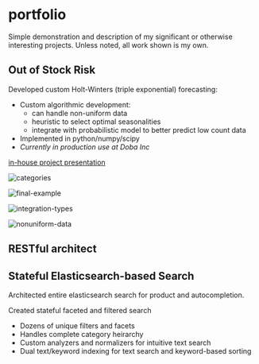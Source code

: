 # portfolio

Simple demonstration and description of my significant or otherwise
interesting projects.  Unless noted, all work shown is my own.

## Out of Stock Risk

Developed custom Holt-Winters (triple exponential) forecasting:

* Custom algorithmic development:
    * can handle non-uniform data
    * heuristic to select optimal seasonalities
    * integrate with probabilistic model to better predict low count data
* Implemented in python/numpy/scipy
* *Currently in production use at Doba Inc*

[in-house project presentation](https://www.dropbox.com/s/k5niyn4kwm1jwze/OOS_Risk_Presentation.pdf?dl=0)

![categories](oos-risk/categories.png)

![final-example](oos-risk/final-example.png)

![integration-types](integration-types.png)

![nonuniform-data](nonuniform-data.png)

## RESTful architect



## Stateful Elasticsearch-based Search

Architected entire elasticsearch search for product and autocompletion.

Created stateful faceted and filtered search

* Dozens of unique filters and facets
* Handles complete category heirarchy
* Custom analyzers and normalizers for intuitive text search
* Dual text/keyword indexing for text search and keyword-based sorting
